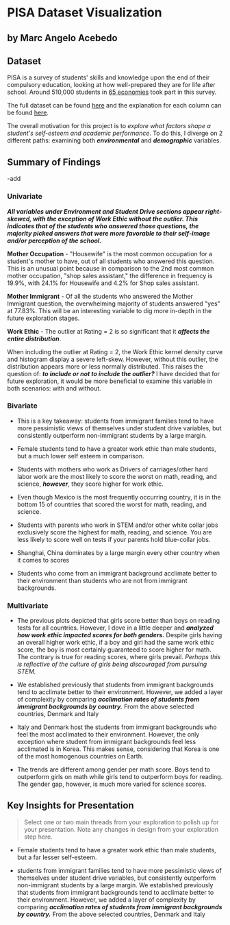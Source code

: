 # PISA Dataset Visualization
## by Marc Angelo Acebedo


## Dataset

PISA is a survey of students' skills and knowledge upon the end of their compulsory education, looking at how well-prepared they are for life after school. Around 510,000 students in [65 economies](http://www.oecd.org/pisa/aboutpisa/pisa-2012-participants.htm) took part in this survey.

The full dataset can be found [here](https://s3.amazonaws.com/udacity-hosted-downloads/ud507/pisa2012.csv.zip) and the explanation for each column can be found [here](https://s3.amazonaws.com/udacity-hosted-downloads/ud507/pisadict2012.csv).

The overall motivation for this project is to *explore what factors shape a student's self-esteem and academic performance*. To do this, I diverge on 2 different paths: examining both ***environmental*** and ***demographic*** variables.


## Summary of Findings

-add


### Univariate

***All variables under Environment and Student Drive sections appear right-skewed, with the exception of Work Ethic without the outlier. This indicates that of the students who answered those questions, the majority picked answers that were more favorable to their self-image and/or perception of the school.***

**Mother Occupation** - "Housewife" is the most common occupation for a student's mother to have, out of all students who answered this question. This is an unusual point because in comparison to the 2nd most common mother occupation, "shop sales assistant," the difference in frequency is 19.9%, with 24.1% for Housewife and 4.2% for Shop sales assistant.

**Mother Immigrant** - Of all the students who answered the Mother Immigrant question, the overwhelming majority of students answered "yes" at 77.83%. This will be an interesting variable to dig more in-depth in the future exploration stages.

**Work Ethic** - The outlier at Rating = 2 is so significant that it ***affects the entire distribution***.

When including the outlier at Rating = 2, the Work Ethic kernel density curve and histogram display a severe left-skew. However, without this outlier, the distribution appears more or less normally distributed. This raises the question of: ***to include or not to include the outlier?*** I have decided that for future exploration, it would be more beneficial to examine this variable in both scenarios: with and without.


### Bivariate

- This is a key takeaway: students from immigrant families tend to have more pessimistic views of themselves under student drive variables, but consistently outperform non-immigrant students by a large margin. 

- Female students tend to have a greater work ethic than male students, but a much lower self esteem in comparison.

- Students with mothers who work as Drivers of carriages/other hard labor work are the most likely to score the worst on math, reading, and science, ***however***, they score higher for work ethic.

- Even though Mexico is the most frequently occurring country, it is in the bottom 15 of countries that scored the worst for math, reading, and science.

- Students with parents who work in STEM and/or other white collar jobs exclusively score the highest for math, reading, and science. You are less likely to score well on tests if your parents hold blue-collar jobs.

- Shanghai, China dominates by a large margin every other country when it comes to scores

- Students who come from an immigrant background acclimate better to their environment than students who are not from immigrant backgrounds.

### Multivariate

- The previous plots depicted that girls score better than boys on reading tests for all countries. However, I dove in a little deeper and ***analyzed how work ethic impacted scores for both genders.*** Despite girls having an overall higher work ethic, if a boy and girl had the same work ethic score, the boy is most certainly guaranteed to score higher for math. The contrary is true for reading scores, where girls prevail. *Perhaps this is reflective of the culture of girls being discouraged from pursuing STEM.*

- We established previously that students from immigrant backgrounds tend to acclimate better to their environment. However, we added a layer of complexity by comparing ***acclimation rates of students from immigrant backgrounds by country.*** From the above selected countries, Denmark and Italy 

- Italy and Denmark host the students from immigrant backgrounds who feel the most acclimated to their environment. However, the only exception where student from immigrant backgrounds feel less acclimated is in Korea. This makes sense, considering that Korea is one of the most homogenous countries on Earth.

- The trends are different among gender per math score. Boys tend to outperform girls on math while girls tend to outperform boys for reading. The gender gap, however, is much more varied for science scores.

## Key Insights for Presentation

> Select one or two main threads from your exploration to polish up for your presentation. Note any changes in design from your exploration step here.

- Female students tend to have a greater work ethic than male students, but a far lesser self-esteem.

- students from immigrant families tend to have more pessimistic views of themselves under student drive variables, but consistently outperform non-immigrant students by a large margin. We established previously that students from immigrant backgrounds tend to acclimate better to their environment. However, we added a layer of complexity by comparing ***acclimation rates of students from immigrant backgrounds by country.*** From the above selected countries, Denmark and Italy 

